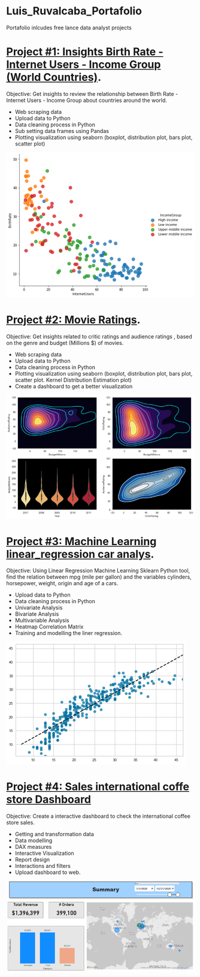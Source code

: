 # Luis_Ruvalcaba_Portafolio
Portafolio inlcudes free lance data analyst projects

# [Project #1: Insights Birth Rate - Internet Users - Income Group (World Countries)](https://github.com/luisalejandroruvalcaba/Python_DataAnalyst_Projects/blob/main/Birth%20Rate%20-%20Internet%20Users%20-%20Income%20Group%20(World%20Countries).ipynb).

Objective: Get insights to review the relationship between Birth Rate - Internet Users - Income Group about countries around the world.
* Web scraping data
* Upload data to Python
* Data cleaning process in Python
* Sub setting data frames using Pandas
* Plotting visualization using seaborn (boxplot, distribution plot, bars plot, scatter plot)

![](https://raw.githubusercontent.com/luisalejandroruvalcaba/Python_DataAnalyst_Projects/main/World%20countries%20graph.png)

# [Project #2: Movie Ratings](https://github.com/luisalejandroruvalcaba/Python_DataAnalyst_Projects/blob/main/Movie%20Rating%20Analytics.ipynb).

Objective: Get insights related to critic ratings and audience ratings , based on the genre and budget (Millions $) of movies.
* Web scraping data
* Upload data to Python
* Data cleaning process in Python
* Plotting visualization using seaborn (boxplot, distribution plot, bars plot, scatter plot. Kernel Distribution Estimation plot)
* Create a dashboard to get a better visualization

![](https://github.com/luisalejandroruvalcaba/Python_DataAnalyst_Projects/blob/main/Movie%20Rating%20Analytics%20graph.png)

# [Project #3: Machine Learning linear_regression car analys](https://github.com/luisalejandroruvalcaba/Python_DataAnalyst_Projects/blob/main/ML%20linear_regression.ipynb).

Objective: Using Linear Regression Machine Learning Sklearn Python tool, find the relation between mpg (mile per gallon) and the variables cylinders, horsepower, weight, origin and age of a cars.
* Upload data to Python
* Data cleaning process in Python
* Univariate Analysis
* Bivariate Analysis
* Multivariable Analysis
* Heatmap Correlation Matrix
* Training and modelling the liner regression.

![](https://github.com/luisalejandroruvalcaba/Python_DataAnalyst_Projects/blob/main/ML%20linear_regression%20graph.png)

# [Project #4: Sales international coffe store Dashboard](https://app.powerbi.com/view?r=eyJrIjoiZjc0MzUyNmMtMWYxYS00ZTA4LTkzMmItM2I2YjJjNDNjZDAxIiwidCI6IjgyODg3ZmViLTU4ZjgtNGVkMS1hMDdmLTViMmI3YmNiOWQ1ZSJ9)


Objective: Create a interactive dashboard to check the international coffee store sales.
* Getting and transformation data
* Data modelling
* DAX measures
* Interactive Visualization 
* Report design
* Interactions and filters
* Upload dashboard to web.

![](https://github.com/luisalejandroruvalcaba/Python_DataAnalyst_Projects/blob/main/BI%20dashboards.png)
